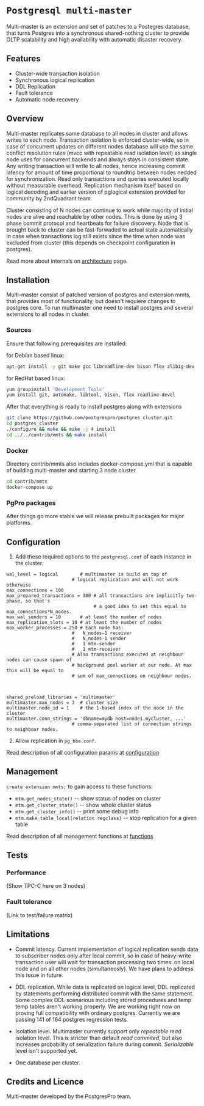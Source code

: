 # `Postgresql multi-master`

Multi-master is an extension and set of patches to a Postegres database, that turns Postgres into a 
synchronous shared-nothing cluster to provide OLTP scalability and high availability with automatic
disaster recovery.

## Features

* Cluster-wide transaction isolation
* Synchronous logical replication
* DDL Replication
* Fault tolerance
* Automatic node recovery

## Overview

Multi-master replicates same database to all nodes in cluster and allows writes to each node. Transaction
isolation is enforced cluster-wide, so in case of concurrent updates on different nodes database will use the
same conflict resolution rules (mvcc with repeatable read isolation level) as single node uses for concurrent
backends and always stays in consistent state. Any writing transaction will write to all nodes, hence increasing
commit latency for amount of time proportional to roundtrip between nodes nedded for synchronization. Read only
transactions and queries executed locally without measurable overhead. Replication mechanism itself based on
logical decoding and earlier version of pglogical extension provided for community by 2ndQuadrant team.

Cluster consisting of N nodes can continue to work while majority of initial nodes are alive and reachable by
other nodes. This is done by using 3 phase commit protocol and heartbeats for failure discovery. Node that is
brought back to cluster can be fast-forwaded to actual state automatically in case when transactions log still
exists since the time when node was excluded from cluster (this depends on checkpoint configuration in postgres).

Read more about internals on [architecture](/contrib/mmts/doc/architecture.md) page.



## Installation

Multi-master consist of patched version of postgres and extension mmts, that provides most of functionality, but
doesn't requiere changes to postgres core. To run multimaster one need to install postgres and several extensions
to all nodes in cluster.

### Sources

Ensure that following prerequisites are installed: 

for Debian based linux:

```sh
apt-get install -y git make gcc libreadline-dev bison flex zlib1g-dev
```

for RedHat based linux:

```sh
yum groupinstall 'Development Tools'
yum install git, automake, libtool, bison, flex readline-devel
```

After that everything is ready to install postgres along with extensions

```sh
git clone https://github.com/postgrespro/postgres_cluster.git
cd postgres_cluster
./configure && make && make -j 4 install
cd ../../contrib/mmts && make install
```

### Docker

Directory contrib/mmts also includes docker-compose.yml that is capable of building multi-master and starting 
3 node cluster.

```sh
cd contrib/mmts
docker-compose up
```

### PgPro packages

After things go more stable we will release prebuilt packages for major platforms.

## Configuration

1. Add these required options to the `postgresql.conf` of each instance in the cluster.

```
wal_level = logical        # multimaster is build on top of
                        # logical replication and will not work otherwise
max_connections = 100
max_prepared_transactions = 300 # all transactions are implicitly two-phase, so that's
                                # a good idea to set this equal to max_connections*N_nodes.
max_wal_senders = 10       # at least the number of nodes
max_replication_slots = 10 # at least the number of nodes
max_worker_processes = 250 # Each node has:
                        #   N_nodes-1 receiver
                        #   N_nodes-1 sender
                        #   1 mtm-sender
                        #   1 mtm-receiver
                        # Also transactions executed at neighbour nodes can cause spawn of
                        # background pool worker at our node. At max this will be equal to
                        # sum of max_connections on neighbour nodes.



shared_preload_libraries = 'multimaster'
multimaster.max_nodes = 3  # cluster size
multimaster.node_id = 1    # the 1-based index of the node in the cluster
multimaster.conn_strings = 'dbname=mydb host=node1.mycluster, ...'
                        # comma-separated list of connection strings to neighbour nodes.
```

2. Allow replication in `pg_hba.conf`.

Read description of all configuration params at [configuration](/contrib/mmts/doc/configuration.md)

## Management

`create extension mmts;` to gain access to these functions:

* `mtm.get_nodes_state()` -- show status of nodes on cluster
* `mtm.get_cluster_state()` -- show whole cluster status
* `mtm.get_cluster_info()` -- print some debug info
* `mtm.make_table_local(relation regclass)` -- stop replication for a given table

Read description of all management functions at [functions](/contrib/mmts/doc/functions.md)



## Tests

### Performance

(Show TPC-C here on 3 nodes)

### Fault tolerance

(Link to test/failure matrix)


## Limitations

* Commit latency.
Current implementation of logical replication sends data to subscriber nodes only after local commit, so in case of
heavy-write transaction user will wait for transaction processing two times: on local node and on all other nodes
(simultaneosly). We have plans to address this issue in future.

* DDL replication.
While data is replicated on logical level, DDL replicated by statements performing distributed commit with the same
statement. Some complex DDL scenarious including stored procedures and temp temp tables aren't working properly. We
are working right now on proving full compatibility with ordinary postgres. Currently we are passing 141 of 164
postgres regression tests.

* Isolation level.
Multimaster currently support only _repeatable_ _read_ isolation level. This is stricter than default _read_ _commited_,
but also increases probability of serialization failure during commit. _Serializable_ level isn't supported yet.

* One database per cluster.



## Credits and Licence

Multi-master developed by the PostgresPro team.
